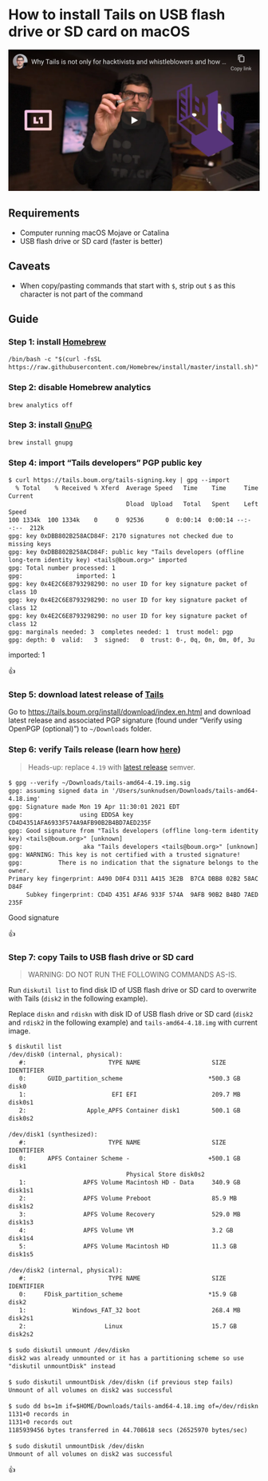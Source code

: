 <!--
Title: How to install Tails on USB flash drive or SD card on macOS
Description: Learn how to install Tails on USB flash drive or SD card on macOS.
Author: Sun Knudsen <https://github.com/sunknudsen>
Contributors: Sun Knudsen <https://github.com/sunknudsen>, 7aqdxe6f <https://github.com/7aqdxe6f>
Reviewers:
Publication date: 2021-05-05T14:49:08.692Z
Listed: true
-->

# How to install Tails on USB flash drive or SD card on macOS

[![Why Tails is not only for hacktivists and whistleblowers and how to get started](why-tails-is-not-only-for-hacktivists-and-whistleblowers-and-how-to-get-started.png)](https://www.youtube.com/watch?v=kZ4NHz-gjLo "Why Tails is not only for hacktivists and whistleblowers and how to get started")

## Requirements

- Computer running macOS Mojave or Catalina
- USB flash drive or SD card (faster is better)

## Caveats

- When copy/pasting commands that start with `$`, strip out `$` as this character is not part of the command

## Guide

### Step 1: install [Homebrew](https://brew.sh/)

```shell
/bin/bash -c "$(curl -fsSL https://raw.githubusercontent.com/Homebrew/install/master/install.sh)"
```

### Step 2: disable Homebrew analytics

```shell
brew analytics off
```

### Step 3: install [GnuPG](https://gnupg.org/)

```shell
brew install gnupg
```

### Step 4: import “Tails developers” PGP public key

```console
$ curl https://tails.boum.org/tails-signing.key | gpg --import
  % Total    % Received % Xferd  Average Speed   Time    Time     Time  Current
                                 Dload  Upload   Total   Spent    Left  Speed
100 1334k  100 1334k    0     0  92536      0  0:00:14  0:00:14 --:--:--  212k
gpg: key 0xDBB802B258ACD84F: 2170 signatures not checked due to missing keys
gpg: key 0xDBB802B258ACD84F: public key "Tails developers (offline long-term identity key) <tails@boum.org>" imported
gpg: Total number processed: 1
gpg:               imported: 1
gpg: key 0x4E2C6E8793298290: no user ID for key signature packet of class 10
gpg: key 0x4E2C6E8793298290: no user ID for key signature packet of class 12
gpg: key 0x4E2C6E8793298290: no user ID for key signature packet of class 12
gpg: marginals needed: 3  completes needed: 1  trust model: pgp
gpg: depth: 0  valid:   3  signed:   0  trust: 0-, 0q, 0n, 0m, 0f, 3u
```

imported: 1

👍

### Step 5: download latest release of [Tails](https://tails.boum.org/)

Go to https://tails.boum.org/install/download/index.en.html and download latest release and associated PGP signature (found under “Verify using OpenPGP (optional)”) to `~/Downloads` folder.

### Step 6: verify Tails release (learn how [here](../how-to-verify-pgp-digital-signatures-using-gnupg-on-macos))

> Heads-up: replace `4.19` with [latest release](https://tails.boum.org/install/download/index.en.html) semver.

```console
$ gpg --verify ~/Downloads/tails-amd64-4.19.img.sig
gpg: assuming signed data in '/Users/sunknudsen/Downloads/tails-amd64-4.18.img'
gpg: Signature made Mon 19 Apr 11:30:01 2021 EDT
gpg:                using EDDSA key CD4D4351AFA6933F574A9AFB90B2B4BD7AED235F
gpg: Good signature from "Tails developers (offline long-term identity key) <tails@boum.org>" [unknown]
gpg:                 aka "Tails developers <tails@boum.org>" [unknown]
gpg: WARNING: This key is not certified with a trusted signature!
gpg:          There is no indication that the signature belongs to the owner.
Primary key fingerprint: A490 D0F4 D311 A415 3E2B  B7CA DBB8 02B2 58AC D84F
     Subkey fingerprint: CD4D 4351 AFA6 933F 574A  9AFB 90B2 B4BD 7AED 235F
```

Good signature

👍

### Step 7: copy Tails to USB flash drive or SD card

> WARNING: DO NOT RUN THE FOLLOWING COMMANDS AS-IS.

Run `diskutil list` to find disk ID of USB flash drive or SD card to overwrite with Tails (`disk2` in the following example).

Replace `diskn` and `rdiskn` with disk ID of USB flash drive or SD card (`disk2` and `rdisk2` in the following example) and `tails-amd64-4.18.img` with current image.

```console
$ diskutil list
/dev/disk0 (internal, physical):
   #:                       TYPE NAME                    SIZE       IDENTIFIER
   0:      GUID_partition_scheme                        *500.3 GB   disk0
   1:                        EFI EFI                     209.7 MB   disk0s1
   2:                 Apple_APFS Container disk1         500.1 GB   disk0s2

/dev/disk1 (synthesized):
   #:                       TYPE NAME                    SIZE       IDENTIFIER
   0:      APFS Container Scheme -                      +500.1 GB   disk1
                                 Physical Store disk0s2
   1:                APFS Volume Macintosh HD - Data     340.9 GB   disk1s1
   2:                APFS Volume Preboot                 85.9 MB    disk1s2
   3:                APFS Volume Recovery                529.0 MB   disk1s3
   4:                APFS Volume VM                      3.2 GB     disk1s4
   5:                APFS Volume Macintosh HD            11.3 GB    disk1s5

/dev/disk2 (internal, physical):
   #:                       TYPE NAME                    SIZE       IDENTIFIER
   0:     FDisk_partition_scheme                        *15.9 GB    disk2
   1:             Windows_FAT_32 boot                    268.4 MB   disk2s1
   2:                      Linux                         15.7 GB    disk2s2

$ sudo diskutil unmount /dev/diskn
disk2 was already unmounted or it has a partitioning scheme so use "diskutil unmountDisk" instead

$ sudo diskutil unmountDisk /dev/diskn (if previous step fails)
Unmount of all volumes on disk2 was successful

$ sudo dd bs=1m if=$HOME/Downloads/tails-amd64-4.18.img of=/dev/rdiskn
1131+0 records in
1131+0 records out
1185939456 bytes transferred in 44.708618 secs (26525970 bytes/sec)

$ sudo diskutil unmountDisk /dev/diskn
Unmount of all volumes on disk2 was successful
```

👍
